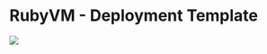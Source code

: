 # RubyVM - Deployment Template

<a href="https://portal.azure.com/#create/Microsoft.Template/uri/https%3A%2F%2Fraw.githubusercontent.com%2Fedisga%2Fcustomlinuxvm-armtemplate%2Fmaster%2Ftemplate.json" target="_blank">
    <img src="http://azuredeploy.net/deploybutton.png"/>
</a>
